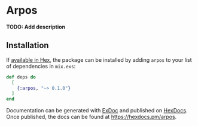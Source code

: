 # Arpos

**TODO: Add description**

## Installation

If [available in Hex](https://hex.pm/docs/publish), the package can be installed
by adding `arpos` to your list of dependencies in `mix.exs`:

```elixir
def deps do
  [
    {:arpos, "~> 0.1.0"}
  ]
end
```

Documentation can be generated with [ExDoc](https://github.com/elixir-lang/ex_doc)
and published on [HexDocs](https://hexdocs.pm). Once published, the docs can
be found at <https://hexdocs.pm/arpos>.


